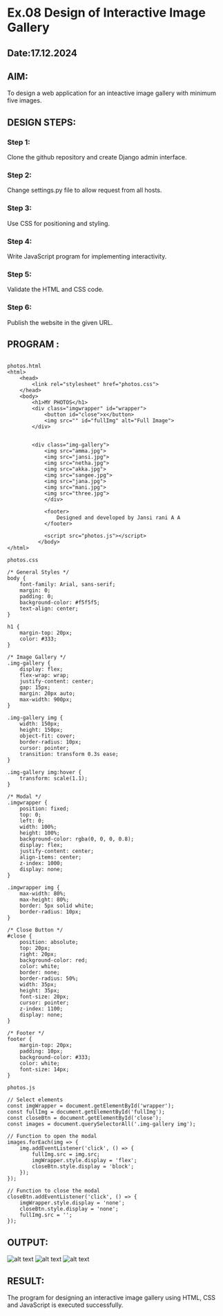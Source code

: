 # Ex.08 Design of Interactive Image Gallery
## Date:17.12.2024

## AIM:
To design a web application for an inteactive image gallery with minimum five images.

## DESIGN STEPS:

### Step 1:
Clone the github repository and create Django admin interface.

### Step 2:
Change settings.py file to allow request from all hosts.

### Step 3:
Use CSS for positioning and styling.

### Step 4:
Write JavaScript program for implementing interactivity.

### Step 5:
Validate the HTML and CSS code.

### Step 6:
Publish the website in the given URL.

## PROGRAM :
```

photos.html
<html>
    <head>
        <link rel="stylesheet" href="photos.css">
    </head>
    <body>
        <h1>MY PHOTOS</h1>
        <div class="imgwrapper" id="wrapper">
            <button id="close">x</button>
            <img src="" id="fullImg" alt="Full Image">
        </div>


        <div class="img-gallery">
            <img src="amma.jpg">
            <img src="jansi.jpg">
            <img src="netha.jpg">
            <img src="akka.jpg">
            <img src="sangee.jpg">
            <img src="jana.jpg">
            <img src="mani.jpg">
            <img src="three.jpg">
            </div>

            <footer>
                Designed and developed by Jansi rani A A
            </footer>
        
            <script src="photos.js"></script>
          </body>
</html>

photos.css

/* General Styles */
body {
    font-family: Arial, sans-serif;
    margin: 0;
    padding: 0;
    background-color: #f5f5f5;
    text-align: center;
}

h1 {
    margin-top: 20px;
    color: #333;
}

/* Image Gallery */
.img-gallery {
    display: flex;
    flex-wrap: wrap;
    justify-content: center;
    gap: 15px;
    margin: 20px auto;
    max-width: 900px;
}

.img-gallery img {
    width: 150px;
    height: 150px;
    object-fit: cover;
    border-radius: 10px;
    cursor: pointer;
    transition: transform 0.3s ease;
}

.img-gallery img:hover {
    transform: scale(1.1);
}

/* Modal */
.imgwrapper {
    position: fixed;
    top: 0;
    left: 0;
    width: 100%;
    height: 100%;
    background-color: rgba(0, 0, 0, 0.8);
    display: flex;
    justify-content: center;
    align-items: center;
    z-index: 1000;
    display: none;
}

.imgwrapper img {
    max-width: 80%;
    max-height: 80%;
    border: 5px solid white;
    border-radius: 10px;
}

/* Close Button */
#close {
    position: absolute;
    top: 20px;
    right: 20px;
    background-color: red;
    color: white;
    border: none;
    border-radius: 50%;
    width: 35px;
    height: 35px;
    font-size: 20px;
    cursor: pointer;
    z-index: 1100;
    display: none;
}

/* Footer */
footer {
    margin-top: 20px;
    padding: 10px;
    background-color: #333;
    color: white;
    font-size: 14px;
}

photos.js

// Select elements
const imgWrapper = document.getElementById('wrapper');
const fullImg = document.getElementById('fullImg');
const closeBtn = document.getElementById('close');
const images = document.querySelectorAll('.img-gallery img');

// Function to open the modal
images.forEach(img => {
    img.addEventListener('click', () => {
        fullImg.src = img.src;
        imgWrapper.style.display = 'flex';
        closeBtn.style.display = 'block';
    });
});

// Function to close the modal
closeBtn.addEventListener('click', () => {
    imgWrapper.style.display = 'none';
    closeBtn.style.display = 'none';
    fullImg.src = '';
});

```

## OUTPUT:
![alt text](<Screenshot (79).png>)
![alt text](<Screenshot (80).png>)
![alt text](<Screenshot (80)-1.png>)
## RESULT:
The program for designing an interactive image gallery using HTML, CSS and JavaScript is executed successfully.
